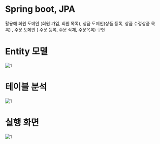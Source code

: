 # Spring boot, JPA
활용해 회원 도메인 (회원 가입, 회원 목록), 상품 도메인(상품 등록, 상품 수정상품 목록) , 주문 도메인 ( 주문 등록, 주문 삭제, 주문목록) 구현

# Entity 모델
![1](https://user-images.githubusercontent.com/95893341/213695113-14b43b45-fe54-411c-b067-1fb51853b877.PNG)

# 테이블 분석
![1](https://user-images.githubusercontent.com/95893341/213695894-f6113470-c54f-43bb-84b1-457e360efe22.PNG)

# 실행 화면
![1](https://user-images.githubusercontent.com/95893341/213695412-449196ec-0580-4939-b158-5246dc47627b.PNG)
